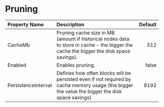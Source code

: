 # Pruning

| Property Name | Description | Default |
| :--- | :--- | ---: |
| CacheMb | Pruning cache size in MB \(amount if historical nodes data to store in cache - the bigger the cache the bigger the disk space savings\). | 512 |
| Enabled | Enables pruning. | false |
| PersistenceInterval | Defines how often blocks will be persisted even if not required by cache memory usage \(the bigger the value the bigger the disk space savings\) | 8192 |

